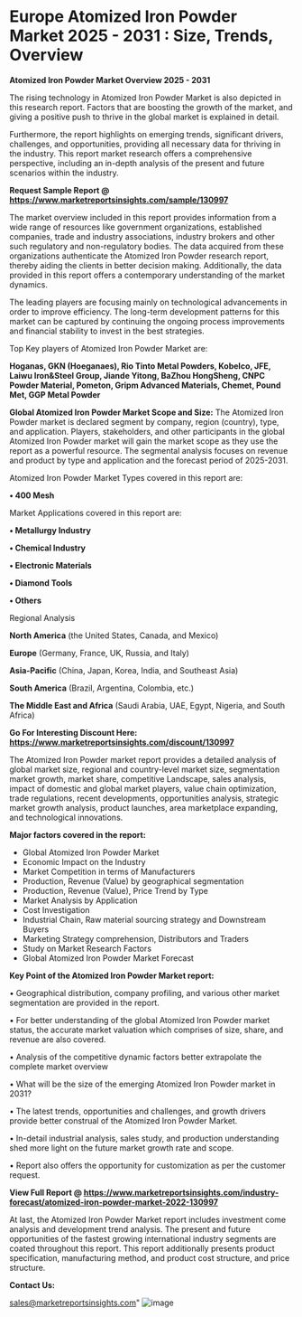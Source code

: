 # Europe Atomized Iron Powder Market 2025 - 2031 : Size, Trends, Overview

<Strong> Atomized Iron Powder Market Overview 2025 - 2031</strong>

The rising technology in Atomized Iron Powder Market is also depicted in this research report. Factors that are boosting the growth of the market, and giving a positive push to thrive in the global market is explained in detail.

Furthermore, the report highlights on emerging trends, significant drivers, challenges, and opportunities, providing all necessary data for thriving in the industry. This report market research offers a comprehensive perspective, including an in-depth analysis of the present and future scenarios within the industry.

<strong>Request Sample Report @ <a href=https://www.marketreportsinsights.com/sample/130997>https://www.marketreportsinsights.com/sample/130997</a></strong>

The market overview included in this report provides information from a wide range of resources like government organizations, established companies, trade and industry associations, industry brokers and other such regulatory and non-regulatory bodies. The data acquired from these organizations authenticate the Atomized Iron Powder research report, thereby aiding the clients in better decision making. Additionally, the data provided in this report offers a contemporary understanding of the market dynamics.

The leading players are focusing mainly on technological advancements in order to improve efficiency. The long-term development patterns for this market can be captured by continuing the ongoing process improvements and financial stability to invest in the best strategies.

Top Key players of Atomized Iron Powder Market are:

<strong>Hoganas, GKN (Hoeganaes), Rio Tinto Metal Powders, Kobelco, JFE, Laiwu Iron&Steel Group, Jiande Yitong, BaZhou HongSheng, CNPC Powder Material, Pometon, Gripm Advanced Materials, Chemet, Pound Met, GGP Metal Powder</strong>

<strong><b>Global Atomized Iron Powder Market Scope and Size:</b></strong>
The Atomized Iron Powder market is declared segment by company, region (country), type, and application. Players, stakeholders, and other participants in the global Atomized Iron Powder market will gain the market scope as they use the report as a powerful resource. The segmental analysis focuses on revenue and product by type and application and the forecast period of 2025-2031.

Atomized Iron Powder Market Types covered in this report are:

<strong>• 400 Mesh</strong>

Market Applications covered in this report are:

<strong>• Metallurgy Industry

• Chemical Industry

• Electronic Materials

• Diamond Tools

• Others</strong> 

Regional Analysis

<strong>North America</strong> (the United States, Canada, and Mexico)

<strong>Europe</strong> (Germany, France, UK, Russia, and Italy)

<strong>Asia-Pacific</strong> (China, Japan, Korea, India, and Southeast Asia)

<strong>South America</strong> (Brazil, Argentina, Colombia, etc.)

<strong>The Middle East and Africa</strong> (Saudi Arabia, UAE, Egypt, Nigeria, and South Africa)

<strong>Go For Interesting Discount Here: <a href=https://www.marketreportsinsights.com/discount/130997>https://www.marketreportsinsights.com/discount/130997</a></strong>

The Atomized Iron Powder market report provides a detailed analysis of global market size, regional and country-level market size, segmentation market growth, market share, competitive Landscape, sales analysis, impact of domestic and global market players, value chain optimization, trade regulations, recent developments, opportunities analysis, strategic market growth analysis, product launches, area marketplace expanding, and technological innovations.

<strong><b>Major factors covered in the report:</b></strong>
<ul>
  <li>Global Atomized Iron Powder Market </li>
  <li>Economic Impact on the Industry</li>
  <li>Market Competition in terms of Manufacturers</li>
  <li>Production, Revenue (Value) by geographical segmentation</li>
  <li>Production, Revenue (Value), Price Trend by Type</li>
  <li>Market Analysis by Application</li>
  <li>Cost Investigation</li>
  <li>Industrial Chain, Raw material sourcing strategy and Downstream Buyers</li>
  <li>Marketing Strategy comprehension, Distributors and Traders</li>
  <li>Study on Market Research Factors</li>
  <li>Global Atomized Iron Powder Market Forecast</li>
</ul>

<strong><b>Key Point of the Atomized Iron Powder Market report:</b></strong>

• Geographical distribution, company profiling, and various other market segmentation are provided in the report.

• For better understanding of the global Atomized Iron Powder market status, the accurate market valuation which comprises of size, share, and revenue are also covered.

• Analysis of the competitive dynamic factors better extrapolate the complete market overview

• What will be the size of the emerging Atomized Iron Powder market in 2031?

• The latest trends, opportunities and challenges, and growth drivers provide better construal of the Atomized Iron Powder Market.

• In-detail industrial analysis, sales study, and production understanding shed more light on the future market growth rate and scope.

• Report also offers the opportunity for customization as per the customer request.

<strong><b>View Full Report @ <a href=https://www.marketreportsinsights.com/industry-forecast/atomized-iron-powder-market-2022-130997>https://www.marketreportsinsights.com/industry-forecast/atomized-iron-powder-market-2022-130997</a></b></strong>


At last, the Atomized Iron Powder Market report includes investment come analysis and development trend analysis. The present and future opportunities of the fastest growing international industry segments are coated throughout this report. This report additionally presents product specification, manufacturing method, and product cost structure, and price structure.

<strong>Contact Us:</strong>

sales@marketreportsinsights.com"
![image](https://github.com/user-attachments/assets/34ff7fb7-a84a-4eb6-8786-6bb4bf3e49e1)
